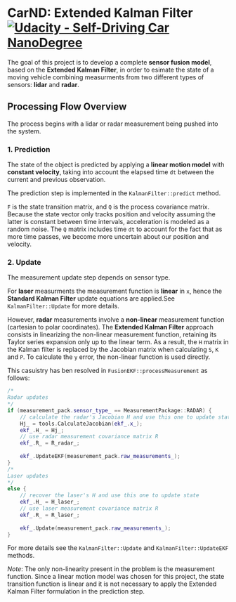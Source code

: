 # **CarND: Extended Kalman Filter**  [![Udacity - Self-Driving Car NanoDegree](https://s3.amazonaws.com/udacity-sdc/github/shield-carnd.svg)](http://www.udacity.com/drive)
[//]: # (Image References)
[sample_gif]: ./img/pf_sample.gif

The goal of this project is to develop a complete **sensor fusion model**, based on the **Extended Kalman Filter**, in order to esimate the state of a moving vehicle combining measurments from two different types of sensors: **lidar** and **radar**.

## Processing Flow Overview

The process begins with a lidar or radar measurement being pushed into the system.

### 1. Prediction

The state of the object is predicted by applying a **linear motion model** with **constant velocity**, taking into account the elapsed time `dt` between the current and previous observation.

The prediction step is implemented in the `KalmanFilter::predict` method.

`F` is the state transition matrix, and `Q` is the process covariance matrix. Because the state vector only tracks position and velocity assuming the latter is constant between time intervals, acceleration is modeled as a random noise. The `Q` matrix includes time `dt` to account for the fact that as more time passes, we become more uncertain about our position and velocity. 

### 2. Update

The measurement update step depends on sensor type. 

For **laser** measurments the measurement function is **linear** in `x`, hence the **Standard Kalman Filter** update equations are applied.See `KalmanFilter::Update` for more details.

However, **radar** measurements involve a **non-linear** measurement function (cartesian to polar coordinates). The **Extended Kalman Filter** approach consists in linearizing the non-linear measurement function, retaining its Taylor series expansion only up to the linear term. As a result, the `H` matrix in the Kalman filter is replaced by the Jacobian matrix when calculating `S`, `K` and `P`. To calculate the `y` error, the non-linear function is used directly.

This casuistry has ben resolved in `FusionEKF::processMeasurement` as follows:
```c++
/*
Radar updates
*/
if (measurement_pack.sensor_type_ == MeasurementPackage::RADAR) {
    // calculate the radar's Jacobian H and use this one to update state
    Hj_ = tools.CalculateJacobian(ekf_.x_);
    ekf_.H_ = Hj_;
    // use radar measurement covariance matrix R
    ekf_.R_ = R_radar_;
    
    ekf_.UpdateEKF(measurement_pack.raw_measurements_);
} 
/*
Laser updates
*/
else {
    // recover the laser's H and use this one to update state
    ekf_.H_ = H_laser_;
    // use laser measurement covariance matrix R
    ekf_.R_ = R_laser_;
    
    ekf_.Update(measurement_pack.raw_measurements_);
}
```

For more details see the `KalmanFilter::Update` and `KalmanFilter::UpdateEKF` methods.

*Note*: The only non-linearity present in the problem is the measurement function. Since a linear motion model was chosen for this project, the state transition function is linear and it is not necessary to apply the Extended Kalman Filter formulation in the prediction step. 


